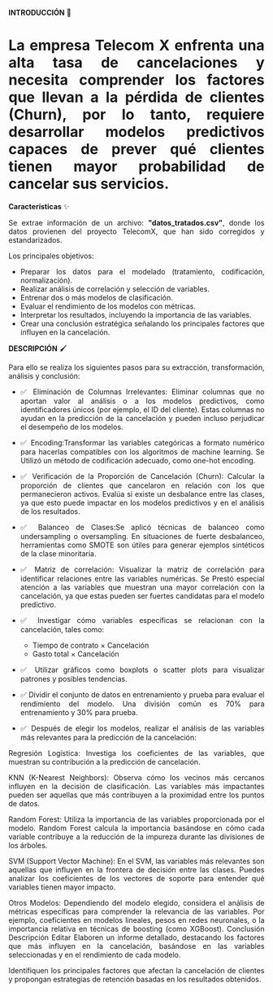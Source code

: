 **INTRODUCCIÓN** 🚀

<div align='justify'>

 # La empresa Telecom X enfrenta una alta tasa de cancelaciones y necesita comprender los factores que llevan a la pérdida de clientes (Churn), por lo tanto, requiere desarrollar modelos predictivos capaces de prever qué clientes tienen mayor probabilidad de cancelar sus servicios.

  
**Características** ✨

Se extrae información de un archivo: **"datos_tratados.csv"**, donde los datos provienen del proyecto TelecomX, que han sido corregidos y estandarizados.

Los principales objetivos:

* Preparar los datos para el modelado (tratamiento, codificación, normalización).
* Realizar análisis de correlación y selección de variables.
* Entrenar dos o más modelos de clasificación.
* Evaluar el rendimiento de los modelos con métricas.
* Interpretar los resultados, incluyendo la importancia de las variables.
* Crear una conclusión estratégica señalando los principales factores que influyen en la cancelación.

**DESCRIPCIÓN** 🖌️

Para ello se realiza los siguientes pasos para su extracción, transformación, análisis y conclusión:

* ✅ Eliminación de Columnas Irrelevantes: Eliminar columnas que no aportan valor al análisis o a los modelos predictivos, como identificadores únicos (por ejemplo, el ID del cliente). Estas columnas no ayudan en la predicción de la cancelación y pueden incluso perjudicar el desempeño de los modelos.
  
* ✅ Encoding:Transformar las variables categóricas a formato numérico para hacerlas compatibles con los algoritmos de machine learning. Se Utilizó un método de codificación adecuado, como one-hot encoding.
  
* ✅ Verificación de la Proporción de Cancelación (Churn): Calcular la proporción de clientes que cancelaron en relación con los que permanecieron activos. Evalúa si existe un desbalance entre las clases, ya que esto puede impactar en los modelos predictivos y en el análisis de los resultados.
  
* ✅ Balanceo de Clases:Se aplicó técnicas de balanceo como undersampling o oversampling. En situaciones de fuerte desbalanceo, herramientas como SMOTE son útiles para generar ejemplos sintéticos de la clase minoritaria.

* ✅ Matriz de correlación: Visualizar la matriz de correlación para identificar relaciones entre las variables numéricas. Se Prestó especial atención a las variables que muestran una mayor correlación con la cancelación, ya que estas pueden ser fuertes candidatas para el modelo predictivo.

* ✅ Investigar cómo variables específicas se relacionan con la cancelación, tales como:

    - Tiempo de contrato × Cancelación
    - Gasto total × Cancelación

* ✅ Utilizar gráficos como boxplots o scatter plots para visualizar patrones y posibles tendencias.

* ✅ Dividir el conjunto de datos en entrenamiento y prueba para evaluar el rendimiento del modelo. Una división común es 70% para entrenamiento y 30% para prueba.

* ✅ Después de elegir los modelos, realizar el análisis de las variables más relevantes para la predicción de la cancelación:

Regresión Logística: Investiga los coeficientes de las variables, que muestran su contribución a la predicción de cancelación.

KNN (K-Nearest Neighbors): Observa cómo los vecinos más cercanos influyen en la decisión de clasificación. Las variables más impactantes pueden ser aquellas que más contribuyen a la proximidad entre los puntos de datos.

Random Forest: Utiliza la importancia de las variables proporcionada por el modelo. Random Forest calcula la importancia basándose en cómo cada variable contribuye a la reducción de la impureza durante las divisiones de los árboles.

SVM (Support Vector Machine): En el SVM, las variables más relevantes son aquellas que influyen en la frontera de decisión entre las clases. Puedes analizar los coeficientes de los vectores de soporte para entender qué variables tienen mayor impacto.

Otros Modelos: Dependiendo del modelo elegido, considera el análisis de métricas específicas para comprender la relevancia de las variables. Por ejemplo, coeficientes en modelos lineales, pesos en redes neuronales, o la importancia relativa en técnicas de boosting (como XGBoost).
Conclusión
Descripción
Editar
Elaboren un informe detallado, destacando los factores que más influyen en la cancelación, basándose en las variables seleccionadas y en el rendimiento de cada modelo.

Identifiquen los principales factores que afectan la cancelación de clientes y propongan estrategias de retención basadas en los resultados obtenidos.
















